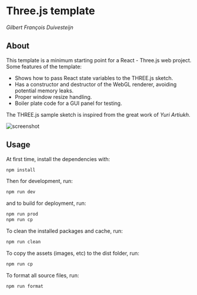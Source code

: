 # Three.js template
_Gilbert François Duivesteijn_



## About

This template is a minimum starting point for a React - Three.js web project. 
Some features of the template:
- Shows how to pass React state variables to the THREE.js sketch.
- Has a constructor and destructor of the WebGL renderer, avoiding potential
memory leaks.
- Proper window resize handling.
- Boiler plate code for a GUI panel for testing.

The THREE.js sample sketch is inspired from the great work of _Yuri Artiukh_.

![screenshot](./assets/images/screenshot.png)

## Usage

At first time, install the dependencies with:

```sh
npm install
```

Then for development, run:

```sh
npm run dev
```

and to build for deployment, run:

```sh
npm run prod
npm run cp
```

To clean the installed packages and cache, run:

```sh
npm run clean
```

To copy the assets (images, etc) to the dist folder, run:

```sh
npm run cp
```

To format all source files, run:

```sh
npm run format
```


